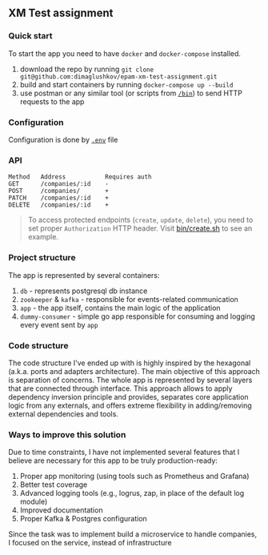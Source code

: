 ## XM Test assignment

### Quick start
To start the app you need to have `docker` and `docker-compose` installed.
1. download the repo by running `git clone git@github.com:dimaglushkov/epam-xm-test-assignment.git`
2. build and start containers by running `docker-compose up --build`
3. use postman or any similar tool (or scripts from [`/bin`](/bin)) to send HTTP requests to the app

### Configuration
Configuration is done by [`.env`](/.env) file


### API
```
Method   Address           Requires auth
GET      /companies/:id    -
POST     /companies/       +
PATCH    /companies/:id    +
DELETE   /companies/:id    +
```

> To access protected endpoints (`create`, `update`, `delete`), you need to set proper
> `Authorization` HTTP header. Visit 
> [bin/create.sh](https://github.com/dimaglushkov/epam-xm-test-assignment/tree/main/bin/create.sh)
> to see an example.


### Project structure
The app is represented by several containers:
1. `db` - represents postgresql db instance
2. `zookeeper` & `kafka` - responsible for events-related communication
3. `app` - the app itself, contains the main logic of the application
4. `dummy-consumer` - simple go app responsible for consuming and logging every event sent by `app`


### Code structure
The code structure I've ended up with is highly inspired by the hexagonal 
(a.k.a. ports and adapters architecture). The main objective of this approach is separation of concerns.
The whole app is represented by several layers that are connected through 
interface. This approach allows to apply dependency inversion principle and provides,
separates core application logic from any externals, and offers extreme flexibility in adding/removing
external dependencies and tools.


### Ways to improve this solution
Due to time constraints, I have not implemented several features that I believe are necessary 
for this app to be truly production-ready:
1. Proper app monitoring (using tools such as Prometheus and Grafana)
2. Better test coverage
3. Advanced logging tools (e.g., logrus, zap, in place of the default log module)
4. Improved documentation
5. Proper Kafka & Postgres configuration

Since the task was to implement build a microservice to handle companies, I focused on the service, 
instead of infrastructure 